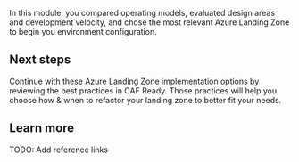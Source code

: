 In this module, you compared operating models, evaluated design areas and development velocity, and chose the most relevant Azure Landing Zone to begin you environment configuration. 

## Next steps

Continue with these Azure Landing Zone implementation options by reviewing the best practices in CAF Ready. Those practices will help you choose how & when to refactor your landing zone to better fit your needs.

## Learn more

TODO: Add reference links